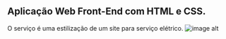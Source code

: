 ## Aplicação Web Front-End com HTML e CSS.
O serviço é uma estilização de um site para serviço elétrico. 
![image alt](https://github.com/DaviFelipe00/portifolio01/blob/main/imagem%20do%20projeto.png?raw=true)
